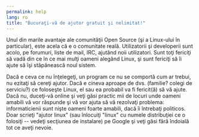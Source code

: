 ```yaml
---
permalink: help
lang: ro
title: "Bucuraţi-vă de ajutor gratuit şi nelimitat!"
---
```


Unul din marile avantaje ale comunităţii Open Source (şi a Linux-ului
în particular), este acela că e o comunitate reală. Utilizatorii şi
developerii sunt acolo, pe forumuri, liste de mail, IRC, ajutând noii
utilizatori. Sunt toţi fericiţi să vadă din ce în ce mai mulţi oameni
alegând Linux, şi sunt fericiţi să îi ajute să îşi stăpânească noul
sistem.

Dacă e ceva ce nu înţelegeţi, un program ce nu se comportă cum ar trebui,
nu ezitaţi să cereţi ajutor. Dacă e cineva aproape de dvs. (familie? colegi de serviciu?)
ce foloseşte Linux, el sau ea probabil va fi fericit(ă) să vă ajute. Dacă nu,
duceţi-vă online şi veţi găsi practic mii de locuri unde oameni amabili vă vor răspunde
şi vă vor ajuta să vă rezolvaţi problema: informaticienii sunt nişte oameni foarte
amabili, dacă îi întrebaţi politicos. Doar scrieţi "ajutor linux" (sau înlocuiţi "linux"
cu numele distribuţiei ce o folosiţi -- vedeţi secţiunea de instalare) pe Google
şi veţi găsi fără îndoială tot ce aveţi nevoie.




